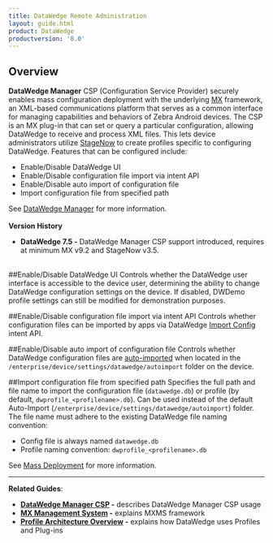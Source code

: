 ```yaml
---
title: DataWedge Remote Administration
layout: guide.html
product: DataWedge
productversion: '8.0'
---
```


## Overview
**DataWedge Manager** CSP (Configuration Service Provider) securely enables mass configuration deployment with the underlying [MX](/mx/overview) framework, an XML-based communications platform that serves as a common interface for managing capabilities and behaviors of Zebra Android devices. The CSP is an MX plug-in that can set or query a particular configuration, allowing DataWedge to receive and process XML files. This lets device administrators utilize [StageNow](/stagenow) to create profiles specific to configuring DataWedge. Features that can be configured include:
* Enable/Disable DataWedge UI
* Enable/Disable configuration file import via intent API
* Enable/Disable auto import of configuration file
* Import configuration file from specified path<br>

See [DataWedge Manager](/mx/datawedgemgr/) for more information.
<br><br>
**Version History**
* **DataWedge 7.5 -** DataWedge Manager CSP support introduced, requires at minimum MX v9.2 and StageNow v3.5.
<br>
##Enable/Disable DataWedge UI
Controls whether the DataWedge user interface is accessible to the device user, determining the ability to change DataWedge configuration settings on the device. If disabled, DWDemo profile settings can still be modified for demonstration purposes. 

##Enable/Disable configuration file import via intent API
Controls whether configuration files can be imported by apps via DataWedge [Import Config](../api/importconfig) intent API. 

##Enable/Disable auto import of configuration file
Controls whether DataWedge configuration files are [auto-imported](../settings#autoimport) when located in the `/enterprise/device/settings/datawedge/autoimport` folder on the device.

##Import configuration file from specified path
Specifies the full path and file name to import the configuration file (`datawedge.db`) or profile (by default, `dwprofile_<profilename>.db`). Can be used instead of the default Auto-Import (`/enterprise/device/settings/datawedge/autoimport`) folder. The file name must adhere to the existing DataWedge file naming convention: 
* Config file is always named `datawedge.db`
* Profile naming convention: `dwprofile_<profilename>.db`<br>



See [Mass Deployment](../settings#massdeployment) for more information.

-----

**Related Guides**: 

* **[DataWedge Manager CSP](/mx/datawedgemgr) -** describes DataWedge Manager CSP usage
* **[MX Management System](/mx) -** explains MXMS framework
* **[Profile Architecture Overview](../overview) -** explains how DataWedge uses Profiles and Plug-ins


